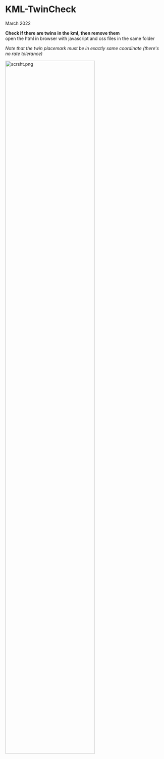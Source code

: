 # KML-TwinCheck
March 2022

**Check if there are twins in the kml, then remove them**</br>
open the html in browser with javascript and css files in the same folder</br>

*Note that the twin placemark must be in exactly same coordinate (there's no rate tolerance)*

<img src="https://raw.githubusercontent.com/bostonsinaga/KML-CPM-Webpage/main/img/scrsht.png" alt="scrsht.png" style="width: 75%;"/>

